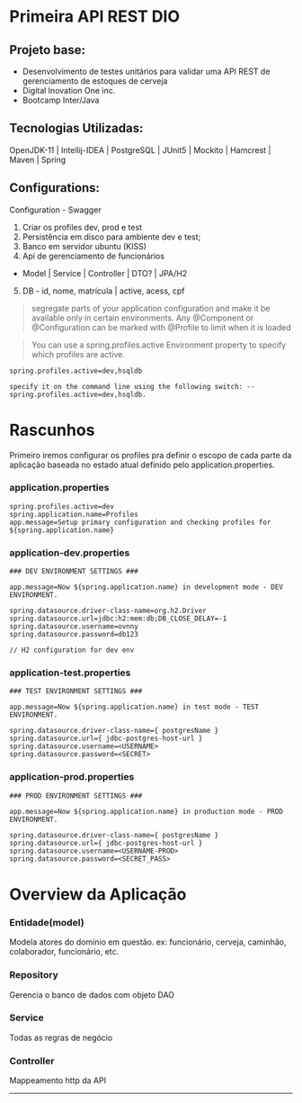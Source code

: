 # Primeira API REST DIO


## Projeto base:

- Desenvolvimento de testes unitários para validar uma API REST de gerenciamento de estoques de cerveja
- Digital Inovation One inc.
- Bootcamp Inter/Java

## Tecnologias Utilizadas:

OpenJDK-11 | Intellij-IDEA | PostgreSQL | JUnit5 | Mockito | Hamcrest | Maven | Spring

## Configurations:

Configuration - Swagger



1) Criar os profiles dev, prod e test
2) Persistência em disco para ambiente dev e test;
3) Banco em servidor ubuntu (KISS)
4) Api de gerenciamento de funcionários
* Model | Service | Controller | DTO? | JPA/H2
5) DB - id, nome, matrícula | active, acess, cpf

> segregate parts of your application configuration and make it be 
available only in certain environments. Any @Component or 
@Configuration can be marked with @Profile to limit when it is loaded

> You can use a spring.profiles.active Environment property to specify
> which profiles are active.

    spring.profiles.active=dev,hsqldb

    specify it on the command line using the following switch: --spring.profiles.active=dev,hsqldb.
   
   
   
Rascunhos
==================================================================

Primeiro iremos configurar os profiles pra definir o escopo de cada parte da aplicação baseada no estado atual definido pelo application.properties.

### application.properties


	spring.profiles.active=dev
	spring.application.name=Profiles
	app.message=Setup primary configuration and checking profiles for ${spring.application.name}
	

### application-dev.properties
	
	### DEV ENVIRONMENT SETTINGS ###
	
	app.message=Now ${spring.application.name} in development mode - DEV ENVIRONMENT.
	
	spring.datasource.driver-class-name=org.h2.Driver 
	spring.datasource.url=jdbc:h2:mem:db;DB_CLOSE_DELAY=-1
	spring.datasource.username=ovnny
	spring.datasource.password=db123
	
	// H2 configuration for dev env
	

### application-test.properties

	### TEST ENVIRONMENT SETTINGS ###
	
	app.message=Now ${spring.application.name} in test mode - TEST ENVIRONMENT.
	
	spring.datasource.driver-class-name={ postgresName } 
	spring.datasource.url={ jdbc-postgres-host-url }
	spring.datasource.username=<USERNAME>
	spring.datasource.password=<SECRET>

### application-prod.properties

	### PROD ENVIRONMENT SETTINGS ###
	
	app.message=Now ${spring.application.name} in production mode - PROD ENVIRONMENT.
	
	spring.datasource.driver-class-name={ postgresName } 
	spring.datasource.url={ jdbc-postgres-host-url }
	spring.datasource.username=<USERNAME-PROD>
	spring.datasource.password=<SECRET_PASS>


Overview da Aplicação
=======================================================================

### Entidade(model)

Modela atores do domínio em questão.
ex: funcionário, cerveja, caminhão, colaborador, funcionário, etc.

### Repository

Gerencia o banco de dados com objeto DAO

### Service

Todas as regras de negócio

### Controller

Mappeamento http da API 

---

